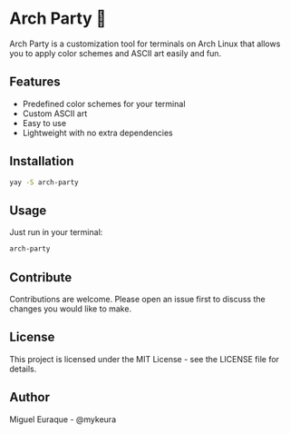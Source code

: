 # Arch Party 🎨

Arch Party is a customization tool for terminals on Arch Linux that allows you to apply color schemes and ASCII art easily and fun.

## Features

- Predefined color schemes for your terminal
- Custom ASCII art
- Easy to use
- Lightweight with no extra dependencies

## Installation

```bash
yay -S arch-party
```

## Usage

Just run in your terminal:

```bash
arch-party
```

## Contribute

Contributions are welcome. Please open an issue first to discuss the changes you would like to make.

## License

This project is licensed under the MIT License - see the LICENSE file for details.

## Author

Miguel Euraque - @mykeura
